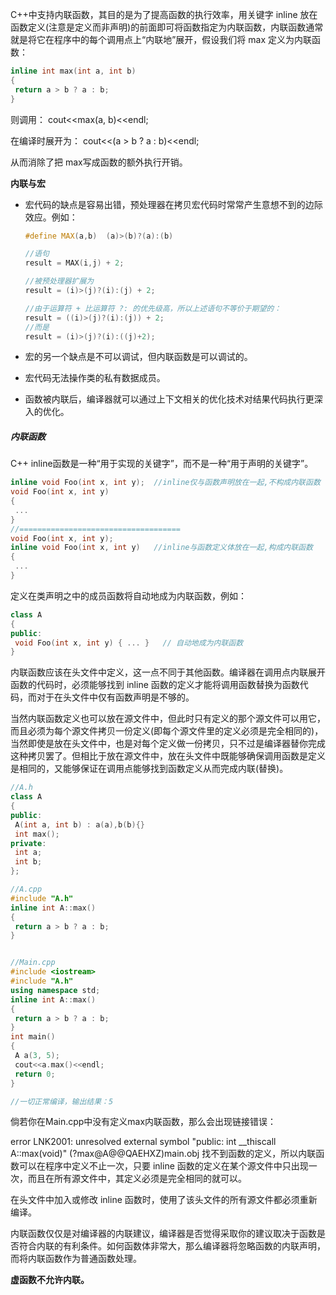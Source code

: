 C++中支持内联函数，其目的是为了提高函数的执行效率，用关键字 inline 放在函数定义(注意是定义而非声明)的前面即可将函数指定为内联函数，内联函数通常就是将它在程序中的每个调用点上“内联地”展开，假设我们将 max 定义为内联函数：

```c++
inline int max(int a, int b)
{
 return a > b ? a : b;
}
```

则调用： cout<<max(a, b)<<endl;

在编译时展开为： cout<<(a > b ? a : b)<<endl;

从而消除了把 max写成函数的额外执行开销。



**内联与宏**

* 宏代码的缺点是容易出错，预处理器在拷贝宏代码时常常产生意想不到的边际效应。例如：

  ```c++
  #define MAX(a,b)  (a)>(b)?(a):(b)

  //语句
  result = MAX(i,j) + 2;

  //被预处理器扩展为
  result = (i)>(j)?(i):(j) + 2;

  //由于运算符 + 比运算符 ?: 的优先级高，所以上述语句不等价于期望的：
  result = ((i)>(j)?(i):(j)) + 2;
  //而是
  result = (i)>(j)?(i):((j)+2);
  ```

* 宏的另一个缺点是不可以调试，但内联函数是可以调试的。

* 宏代码无法操作类的私有数据成员。

* 函数被内联后，编译器就可以通过上下文相关的优化技术对结果代码执行更深入的优化。





##### 内联函数

C++ inline函数是一种“用于实现的关键字”，而不是一种“用于声明的关键字”。

```c++
inline void Foo(int x, int y);  //inline仅与函数声明放在一起,不构成内联函数  
void Foo(int x, int y)
{
 ...
} 
//====================================
void Foo(int x, int y);   
inline void Foo(int x, int y)   //inline与函数定义体放在一起,构成内联函数
{
 ...
} 
```

定义在类声明之中的成员函数将自动地成为内联函数，例如：

```c++
class A
{  
public:
 void Foo(int x, int y) { ... }   // 自动地成为内联函数  
} 
```

内联函数应该在头文件中定义，这一点不同于其他函数。编译器在调用点内联展开函数的代码时，必须能够找到 inline 函数的定义才能将调用函数替换为函数代码，而对于在头文件中仅有函数声明是不够的。

当然内联函数定义也可以放在源文件中，但此时只有定义的那个源文件可以用它，而且必须为每个源文件拷贝一份定义(即每个源文件里的定义必须是完全相同的)，当然即使是放在头文件中，也是对每个定义做一份拷贝，只不过是编译器替你完成这种拷贝罢了。但相比于放在源文件中，放在头文件中既能够确保调用函数是定义是相同的，又能够保证在调用点能够找到函数定义从而完成内联(替换)。



```c++
//A.h
class A
{
public:
 A(int a, int b) : a(a),b(b){}
 int max();
private:
 int a;
 int b;
};

//A.cpp
#include "A.h"
inline int A::max()
{
 return a > b ? a : b;
}


//Main.cpp
#include <iostream>
#include "A.h"
using namespace std;
inline int A::max()
{
 return a > b ? a : b;
}
int main()
{
 A a(3, 5);
 cout<<a.max()<<endl;
 return 0;
}

//一切正常编译，输出结果：5
```

倘若你在Main.cpp中没有定义max内联函数，那么会出现链接错误：

error LNK2001: unresolved external symbol "public: int __thiscall A::max(void)" (?max@A@@QAEHXZ)main.obj
找不到函数的定义，所以内联函数可以在程序中定义不止一次，只要 inline 函数的定义在某个源文件中只出现一次，而且在所有源文件中，其定义必须是完全相同的就可以。

在头文件中加入或修改 inline 函数时，使用了该头文件的所有源文件都必须重新编译。



内联函数仅仅是对编译器的内联建议，编译器是否觉得采取你的建议取决于函数是否符合内联的有利条件。如何函数体非常大，那么编译器将忽略函数的内联声明，而将内联函数作为普通函数处理。

**虚函数不允许内联。**
